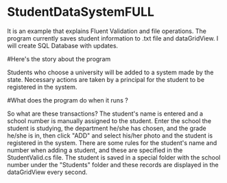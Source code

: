 # StudentDataSystemFULL

It is an example that explains Fluent Validation and file operations. The program currently saves student information to .txt file and dataGridView. I will create SQL Database with updates.



#Here's the story about the program

Students who choose a university will be added to a system made by the state.
Necessary actions are taken by a principal for the student to be registered in the system.

#What does the program do when it runs ?

So what are these transactions?
The student's name is entered and a school number is manually assigned to the student.
Enter the school the student is studying, the department he/she has chosen, and the grade he/she is in, then click "ADD" and select his/her photo and the student is registered in the system. There are some rules for the student's name and number when adding a student, and these are specified in the StudentValid.cs file.
The student is saved in a special folder with the school number under the "Students" folder and these records are displayed in the dataGridView every second.
